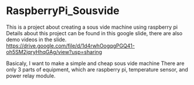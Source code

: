 # RaspberryPi_Sousvide
This is a project about creating a sous vide machine using raspberry pi
Details about this project can be found in this google slide, there are also demo videos in the slide.
https://drive.google.com/file/d/1d4rwhOogqgPGQ41-oh5SM2jqryHhqGAg/view?usp=sharing

Basicaly, I want to make a simple and cheap sous vide machine
There are only 3 parts of equipment, which are raspberry pi, temperature sensor, and power relay module.
